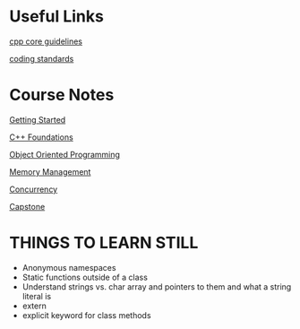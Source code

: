 # Useful Links
[cpp core guidelines](https://github.com/isocpp/CppCoreGuidelines)

[coding standards](https://github.com/kraudust/cpp_nanodegree/blob/main/cpp_foundations/cpp_foundations_notes.md#coding-standards)

# Course Notes
[Getting Started](cpp_foundations/getting_started_notes.md)

[C++ Foundations](cpp_foundations/cpp_foundations_notes.md)

[Object Oriented Programming](object_oriented_programming/object_oriented_programming.md)

[Memory Management](memory_management/memory_management.md)

[Concurrency](concurrency/concurrency.md)

[Capstone](capstone/capstone.md)

# THINGS TO LEARN STILL

- Anonymous namespaces
- Static functions outside of a class
- Understand strings vs. char array and pointers to them and what a string literal is
- extern
- explicit keyword for class methods
